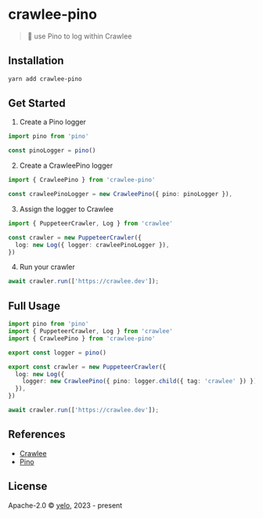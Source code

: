 # crawlee-pino

> 🌲 use Pino to log within Crawlee

## Installation
```bash
yarn add crawlee-pino
```

## Get Started
1. Create a Pino logger
```typescript
import pino from 'pino'

const pinoLogger = pino()
```

2. Create a CrawleePino logger
```typescript
import { CrawleePino } from 'crawlee-pino'

const crawleePinoLogger = new CrawleePino({ pino: pinoLogger }),
```

3. Assign the logger to Crawlee
```typescript
import { PuppeteerCrawler, Log } from 'crawlee'

const crawler = new PuppeteerCrawler({
  log: new Log({ logger: crawleePinoLogger }),
})
```

4. Run your crawler
```typescript
await crawler.run(['https://crawlee.dev']);
```

## Full Usage
```typescript
import pino from 'pino'
import { PuppeteerCrawler, Log } from 'crawlee'
import { CrawleePino } from 'crawlee-pino'

export const logger = pino()

export const crawler = new PuppeteerCrawler({
  log: new Log({
    logger: new CrawleePino({ pino: logger.child({ tag: 'crawlee' }) }),
  }),
})

await crawler.run(['https://crawlee.dev']);
```

## References
- [Crawlee](https://crawlee.dev/)
- [Pino](https://getpino.io/)

## License
Apache-2.0 &copy; [yelo](https://github.com/imyelo), 2023 - present
